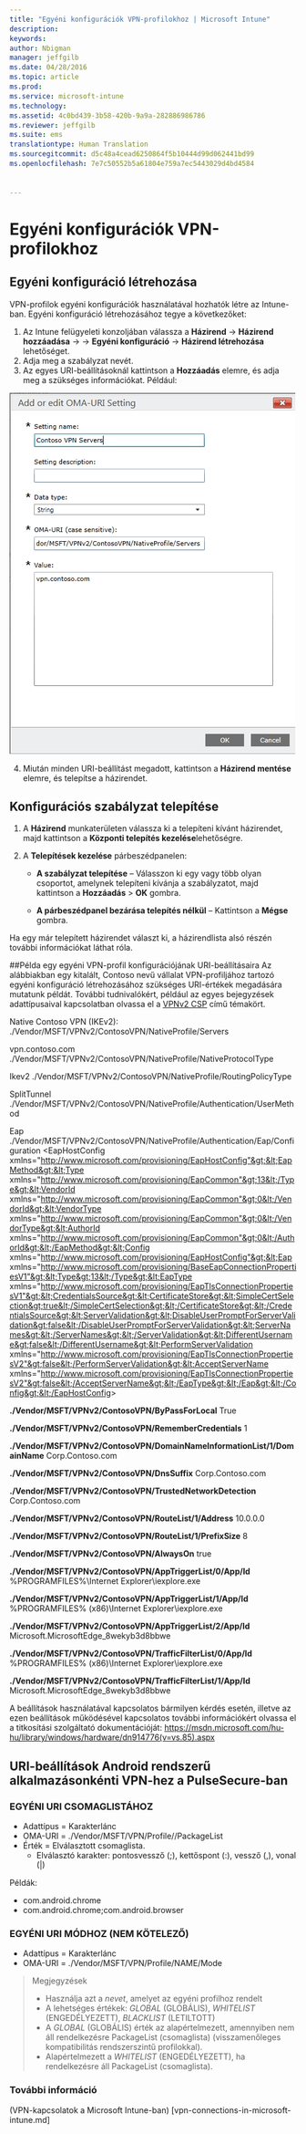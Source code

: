 ```yaml
---
title: "Egyéni konfigurációk VPN-profilokhoz | Microsoft Intune"
description: 
keywords: 
author: Nbigman
manager: jeffgilb
ms.date: 04/28/2016
ms.topic: article
ms.prod: 
ms.service: microsoft-intune
ms.technology: 
ms.assetid: 4c0bd439-3b58-420b-9a9a-282886986786
ms.reviewer: jeffgilb
ms.suite: ems
translationtype: Human Translation
ms.sourcegitcommit: d5c48a4cead6250864f5b10444d99d062441bd99
ms.openlocfilehash: 7e7c50552b5a61804e759a7ec5443029d4bd4584


---
```


# Egyéni konfigurációk VPN-profilokhoz

## Egyéni konfiguráció létrehozása
VPN-profilok egyéni konfigurációk használatával hozhatók létre az Intune-ban. Egyéni konfiguráció létrehozásához tegye a következőket:

   1. Az Intune felügyeleti konzoljában válassza a **Házirend** -> **Házirend hozzáadása** -> *<Expand platform>* -> **Egyéni konfiguráció** -> **Házirend létrehozása** lehetőséget.
   2. Adja meg a szabályzat nevét.
   3. Az egyes URI-beállításoknál kattintson a **Hozzáadás** elemre, és adja meg a szükséges információkat. Például:

   ![VPN-profil egyéni konfigurációjának párbeszédpanelje](./media/Intune_Add_VPN_URI.png)

   4.  Miután minden URI-beállítást megadott, kattintson a **Házirend mentése** elemre, és telepítse a házirendet.

## Konfigurációs szabályzat telepítése

1.  A **Házirend** munkaterületen válassza ki a telepíteni kívánt házirendet, majd kattintson a **Központi telepítés kezelése**lehetőségre.

2.  A **Telepítések kezelése** párbeszédpanelen:

    -   **A szabályzat telepítése** – Válasszon ki egy vagy több olyan csoportot, amelynek telepíteni kívánja a szabályzatot, majd kattintson a **Hozzáadás** &gt; **OK** gombra.

    -   **A párbeszédpanel bezárása telepítés nélkül** – Kattintson a **Mégse** gombra.

Ha egy már telepített házirendet választ ki, a házirendlista alsó részén további információkat láthat róla.

##Példa egy egyéni VPN-profil konfigurációjának URI-beállításaira
Az alábbiakban egy kitalált, Contoso nevű vállalat VPN-profiljához tartozó egyéni konfiguráció létrehozásához szükséges URI-értékek megadására mutatunk példát. További tudnivalókért, például az egyes bejegyzések adattípusaival kapcsolatban olvassa el a [VPNv2 CSP](https://msdn.microsoft.com/en-us/library/windows/hardware/dn914776.aspx) című témakört.

Native Contoso VPN (IKEv2): ./Vendor/MSFT/VPNv2/ContosoVPN/NativeProfile/Servers

vpn.contoso.com ./Vendor/MSFT/VPNv2/ContosoVPN/NativeProfile/NativeProtocolType

Ikev2 ./Vendor/MSFT/VPNv2/ContosoVPN/NativeProfile/RoutingPolicyType

SplitTunnel ./Vendor/MSFT/VPNv2/ContosoVPN/NativeProfile/Authentication/UserMethod

Eap ./Vendor/MSFT/VPNv2/ContosoVPN/NativeProfile/Authentication/Eap/Configuration &lt;EapHostConfig xmlns="http://www.microsoft.com/provisioning/EapHostConfig"&gt;&lt;EapMethod&gt;&lt;Type xmlns="http://www.microsoft.com/provisioning/EapCommon"&gt;13&lt;/Type&gt;&lt;VendorId xmlns="http://www.microsoft.com/provisioning/EapCommon"&gt;0&lt;/VendorId&gt;&lt;VendorType xmlns="http://www.microsoft.com/provisioning/EapCommon"&gt;0&lt;/VendorType&gt;&lt;AuthorId xmlns="http://www.microsoft.com/provisioning/EapCommon"&gt;0&lt;/AuthorId&gt;&lt;/EapMethod&gt;&lt;Config xmlns="http://www.microsoft.com/provisioning/EapHostConfig"&gt;&lt;Eap xmlns="http://www.microsoft.com/provisioning/BaseEapConnectionPropertiesV1"&gt;&lt;Type&gt;13&lt;/Type&gt;&lt;EapType xmlns="http://www.microsoft.com/provisioning/EapTlsConnectionPropertiesV1"&gt;&lt;CredentialsSource&gt;&lt;CertificateStore&gt;&lt;SimpleCertSelection&gt;true&lt;/SimpleCertSelection&gt;&lt;/CertificateStore&gt;&lt;/CredentialsSource&gt;&lt;ServerValidation&gt;&lt;DisableUserPromptForServerValidation&gt;false&lt;/DisableUserPromptForServerValidation&gt;&lt;ServerNames&gt;&lt;/ServerNames&gt;&lt;/ServerValidation&gt;&lt;DifferentUsername&gt;false&lt;/DifferentUsername&gt;&lt;PerformServerValidation xmlns="http://www.microsoft.com/provisioning/EapTlsConnectionPropertiesV2"&gt;false&lt;/PerformServerValidation&gt;&lt;AcceptServerName xmlns="http://www.microsoft.com/provisioning/EapTlsConnectionPropertiesV2"&gt;false&lt;/AcceptServerName&gt;&lt;/EapType&gt;&lt;/Eap&gt;&lt;/Config&gt;&lt;/EapHostConfig&gt;

**./Vendor/MSFT/VPNv2/ContosoVPN/ByPassForLocal** True

**./Vendor/MSFT/VPNv2/ContosoVPN/RememberCredentials** 1

**./Vendor/MSFT/VPNv2/ContosoVPN/DomainNameInformationList/1/DomainName** Corp.Contoso.com

**./Vendor/MSFT/VPNv2/ContosoVPN/DnsSuffix** Corp.Contoso.com

**./Vendor/MSFT/VPNv2/ContosoVPN/TrustedNetworkDetection** Corp.Contoso.com

**./Vendor/MSFT/VPNv2/ContosoVPN/RouteList/1/Address** 10.0.0.0

**./Vendor/MSFT/VPNv2/ContosoVPN/RouteList/1/PrefixSize** 8

**./Vendor/MSFT/VPNv2/ContosoVPN/AlwaysOn** true

**./Vendor/MSFT/VPNv2/ContosoVPN/AppTriggerList/0/App/Id** %PROGRAMFILES%\Internet Explorer\iexplore.exe

**./Vendor/MSFT/VPNv2/ContosoVPN/AppTriggerList/1/App/Id** %PROGRAMFILES% (x86)\Internet Explorer\iexplore.exe

**./Vendor/MSFT/VPNv2/ContosoVPN/AppTriggerList/2/App/Id** Microsoft.MicrosoftEdge_8wekyb3d8bbwe

**./Vendor/MSFT/VPNv2/ContosoVPN/TrafficFilterList/0/App/Id** %PROGRAMFILES% (x86)\Internet Explorer\iexplore.exe

**./Vendor/MSFT/VPNv2/ContosoVPN/TrafficFilterList/1/App/Id** Microsoft.MicrosoftEdge_8wekyb3d8bbwe

A beállítások használatával kapcsolatos bármilyen kérdés esetén, illetve az ezen beállítások működésével kapcsolatos további információkért olvassa el a titkosítási szolgáltató dokumentációját: https://msdn.microsoft.com/hu-hu/library/windows/hardware/dn914776(v=vs.85).aspx

## URI-beállítások Android rendszerű alkalmazásonkénti VPN-hez a PulseSecure-ban
### EGYÉNI URI CSOMAGLISTÁHOZ 
-  Adattípus = Karakterlánc
-  OMA-URI = ./Vendor/MSFT/VPN/Profile/<Name>/PackageList 
-  Érték = Elválasztott csomaglista.
   - Elválasztó karakter: pontosvessző (;), kettőspont (:), vessző (,), vonal (|)

Példák: 
- com.android.chrome
- com.android.chrome;com.android.browser

### EGYÉNI URI MÓDHOZ (NEM KÖTELEZŐ)
- Adattípus = Karakterlánc
- OMA-URI = ./Vendor/MSFT/VPN/Profile/NAME/Mode 

> Megjegyzések
> - Használja azt a *nevet*, amelyet az egyéni profilhoz rendelt
> - A lehetséges értékek: *GLOBAL* (GLOBÁLIS), *WHITELIST* (ENGEDÉLYEZETT), *BLACKLIST* (LETILTOTT)
> - A *GLOBAL* (GLOBÁLIS) érték az alapértelmezett, amennyiben nem áll rendelkezésre PackageList (csomaglista) (visszamenőleges kompatibilitás rendszerszintű profilokkal).
> - Alapértelmezett a *WHITELIST* (ENGEDÉLYEZETT), ha rendelkezésre áll PackageList (csomaglista).


### További információ
(VPN-kapcsolatok a Microsoft Intune-ban) [vpn-connections-in-microsoft-intune.md]



<!--HONumber=Jun16_HO4-->



